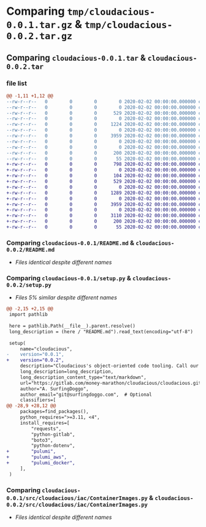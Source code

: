 # Comparing `tmp/cloudacious-0.0.1.tar.gz` & `tmp/cloudacious-0.0.2.tar.gz`

## Comparing `cloudacious-0.0.1.tar` & `cloudacious-0.0.2.tar`

### file list

```diff
@@ -1,11 +1,12 @@
--rw-r--r--   0        0        0        0 2020-02-02 00:00:00.000000 cloudacious-0.0.1/.gitlab-ci.yml
--rw-r--r--   0        0        0        0 2020-02-02 00:00:00.000000 cloudacious-0.0.1/.pre-commit-config.yaml
--rw-r--r--   0        0        0      529 2020-02-02 00:00:00.000000 cloudacious-0.0.1/README.md
--rw-r--r--   0        0        0        0 2020-02-02 00:00:00.000000 cloudacious-0.0.1/config.cfg
--rw-r--r--   0        0        0     1224 2020-02-02 00:00:00.000000 cloudacious-0.0.1/setup.py
--rw-r--r--   0        0        0        0 2020-02-02 00:00:00.000000 cloudacious-0.0.1/src/cloudacious/README.md
--rw-r--r--   0        0        0     3959 2020-02-02 00:00:00.000000 cloudacious-0.0.1/src/cloudacious/iac/ContainerImages.py
--rw-r--r--   0        0        0        0 2020-02-02 00:00:00.000000 cloudacious-0.0.1/src/cloudacious/iac/README.md
--rw-r--r--   0        0        0        0 2020-02-02 00:00:00.000000 cloudacious-0.0.1/.gitignore
--rw-r--r--   0        0        0      200 2020-02-02 00:00:00.000000 cloudacious-0.0.1/pyproject.toml
--rw-r--r--   0        0        0       55 2020-02-02 00:00:00.000000 cloudacious-0.0.1/PKG-INFO
+-rw-r--r--   0        0        0      798 2020-02-02 00:00:00.000000 cloudacious-0.0.2/.gitlab-ci.yml
+-rw-r--r--   0        0        0        0 2020-02-02 00:00:00.000000 cloudacious-0.0.2/.pre-commit-config.yaml
+-rw-r--r--   0        0        0      104 2020-02-02 00:00:00.000000 cloudacious-0.0.2/.pypirc
+-rw-r--r--   0        0        0      529 2020-02-02 00:00:00.000000 cloudacious-0.0.2/README.md
+-rw-r--r--   0        0        0        0 2020-02-02 00:00:00.000000 cloudacious-0.0.2/config.cfg
+-rw-r--r--   0        0        0     1289 2020-02-02 00:00:00.000000 cloudacious-0.0.2/setup.py
+-rw-r--r--   0        0        0        0 2020-02-02 00:00:00.000000 cloudacious-0.0.2/src/cloudacious/README.md
+-rw-r--r--   0        0        0     3959 2020-02-02 00:00:00.000000 cloudacious-0.0.2/src/cloudacious/iac/ContainerImages.py
+-rw-r--r--   0        0        0        0 2020-02-02 00:00:00.000000 cloudacious-0.0.2/src/cloudacious/iac/README.md
+-rw-r--r--   0        0        0     3110 2020-02-02 00:00:00.000000 cloudacious-0.0.2/.gitignore
+-rw-r--r--   0        0        0      200 2020-02-02 00:00:00.000000 cloudacious-0.0.2/pyproject.toml
+-rw-r--r--   0        0        0       55 2020-02-02 00:00:00.000000 cloudacious-0.0.2/PKG-INFO
```

### Comparing `cloudacious-0.0.1/README.md` & `cloudacious-0.0.2/README.md`

 * *Files identical despite different names*

### Comparing `cloudacious-0.0.1/setup.py` & `cloudacious-0.0.2/setup.py`

 * *Files 5% similar despite different names*

```diff
@@ -2,15 +2,15 @@
 import pathlib
 
 here = pathlib.Path(__file__).parent.resolve()
 long_description = (here / "README.md").read_text(encoding="utf-8")
 
 setup(
     name="cloudacious",
-    version="0.0.1",
+    version="0.0.2",
     description="Cloudacious's object-oriented code tooling. Call our classes all day long!",
     long_description=long_description,
     long_description_content_type="text/markdown",
     url="https://gitlab.com/money-marathon/cloudacious/cloudacious.git",
     author="A. SurfingDoggo",
     author_email="git@surfingdoggo.com",  # Optional
     classifiers=[
@@ -28,9 +28,12 @@
     packages=find_packages(),
     python_requires=">=3.11, <4",
     install_requires=[
         "requests",
         "python-gitlab",
         "boto3",
         "python-dotenv",
+        "pulumi",
+        "pulumi_aws",
+        "pulumi_docker",
     ],
 )
```

### Comparing `cloudacious-0.0.1/src/cloudacious/iac/ContainerImages.py` & `cloudacious-0.0.2/src/cloudacious/iac/ContainerImages.py`

 * *Files identical despite different names*

